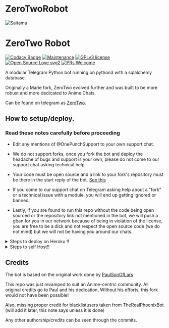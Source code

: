 # ZeroTwoRobot

![Saitama](https://wallpapercave.com/wp/wp7866567.jpg)

# ZeroTwo Robot 

[![Codacy Badge](https://api.codacy.com/project/badge/Grade/6141417ceaf84545bab6bd671503df51)](https://app.codacy.com/gh/AnimeKaizoku/SaitamaRobot?utm_source=github.com&utm_medium=referral&utm_content=AnimeKaizoku/SaitamaRobot&utm_campaign=Badge_Grade_Settings)  [![Maintenance](https://img.shields.io/badge/Maintained%3F-yes-green.svg)](https://GitHub.com/Naereen/StrapDown.js/graphs/commit-activity) [![GPLv3 license](https://img.shields.io/badge/License-GPLv3-blue.svg)](https://perso.crans.org/besson/LICENSE.html) [![Open Source Love svg2](https://badges.frapsoft.com/os/v2/open-source.svg?v=103)](https://github.com/ellerbrock/open-source-badges/) [![PRs Welcome](https://img.shields.io/badge/PRs-welcome-brightgreen.svg?style=flat-square)](https://makeapullrequest.com)

A modular Telegram Python bot running on python3 with a sqlalchemy database.

Originally a Marie fork, ZeroTwo evolved further and was built to be more robust and more dedicated to Anime Chats. 

Can be found on telegram as [ZeroTwo](https://t.me/ZeroTwo_Kawaii_Bot).

## How to setup/deploy.

### Read these notes carefully before proceeding 

 - Edit any mentions of @OnePunchSupport to your own support chat. 

 - We do not support forks, once you fork the bot and deploy the headache of bugs and support is your own, please do not come to our support chat asking technical help.

 - Your code must be open source and a link to your fork's repository must be there in the start reply of the bot. [See this](https://github.com/AnimeKaizoku/SaitamaRobot/blob/shiken/SaitamaRobot/__main__.py#L25)

 - If you come to our support chat on Telegram asking help about a "fork" or a technical issue with a module, you will end up getting ignored or banned. 

 - Lastly, if you are found to run this repo without the code being open sourced or the repository link not mentioned in the bot, we will push a gban for you in our network because of being in violation of the license, you are free to be a dick and not respect the open source code (we do not mind) but we will not be having you around our chats.

<details>

  <summary>Steps to deploy on Heroku !! </summary>

```

Fill in all the details, Deploy!

Now go to https://dashboard.heroku.com/apps/(app-name)/resources ( Replace (app-name) with your app name )

Turn on worker dyno (Don't worry It's free :D) & Webhook

Now send the bot /start, If it doesn't respond go to https://dashboard.heroku.com/apps/(app-name)/settings and remove webhook and port.

```

  [![Deploy](https://www.herokucdn.com/deploy/button.svg)](https://heroku.com/deploy?template=https://github.com/AnimeKaizoku/SaitamaRobot.git)

</details>  

<details>

  <summary>Steps to self Host!! </summary>

Note: This instruction set is just a copy-paste from Marie, note that [One Punch Support](https://t.me/OnePunchSupport) aims to handle support for @SaitamaRobot and not how to set up your own fork. If you find this bit confusing/tough to understand then we recommend you ask a dev, kindly avoid asking how to set up the bot instance in the support chat, it aims to help our own instance of the bot and not the forks.

  ## Setting up the bot (Read this before trying to use!):

Please make sure to use python3.6, as I cannot guarantee everything will work as expected on older Python versions!

This is because markdown parsing is done by iterating through a dict, which is ordered by default in 3.6.

  ### Configuration

There are two possible ways of configuring your bot: a config.py file, or ENV variables.

The preferred version is to use a `config.py` file, as it makes it easier to see all your settings grouped together.

This file should be placed in your `SaitamaRobot` folder, alongside the `__main__.py` file. 

This is where your bot token will be loaded from, as well as your database URI (if you're using a database), and most of 

your other settings.

It is recommended to import sample_config and extend the Config class, as this will ensure your config contains all 

defaults set in the sample_config, hence making it easier to upgrade.

An example `config.py` file could be:

```

from SaitamaRobot.sample_config import Config

class Development(Config):

    OWNER_ID = 254318997  # your telegram ID

    OWNER_USERNAME = "SonOfLars"  # your telegram username

    API_KEY = "your bot api key"  # your api key, as provided by the @botfather

    SQLALCHEMY_DATABASE_URI = 'postgresql://username:password@localhost:5432/database'  # sample db credentials

    MESSAGE_DUMP = '-1234567890' # some group chat that your bot is a member of

    USE_MESSAGE_DUMP = True

    SUDO_USERS = [18673980, 83489514]  # List of id's for users which have sudo access to the bot.

    LOAD = []

    NO_LOAD = ['translation']

```

If you can't have a config.py file (EG on Heroku), it is also possible to use environment variables.

The following env variables are supported:

 - `ENV`: Setting this to ANYTHING will enable env variables

 - `TOKEN`: Your bot token, as a string.

 - `OWNER_ID`: An integer of consisting of your owner ID

 - `OWNER_USERNAME`: Your username

 - `DATABASE_URL`: Your database URL

 - `MESSAGE_DUMP`: optional: a chat where your replied saved messages are stored, to stop people deleting their old 

 - `LOAD`: Space-separated list of modules you would like to load

 - `NO_LOAD`: Space-separated list of modules you would like NOT to load

 - `WEBHOOK`: Setting this to ANYTHING will enable webhooks when in env mode

 messages

 - `URL`: The URL your webhook should connect to (only needed for webhook mode)

 - `SUDO_USERS`: A space-separated list of user_ids which should be considered sudo users

 - `SUPPORT_USERS`: A space-separated list of user_ids which should be considered support users (can gban/ungban,

 nothing else)

 - `WHITELIST_USERS`: A space-separated list of user_ids which should be considered whitelisted - they can't be banned.

 - `DONATION_LINK`: Optional: link where you would like to receive donations.

 - `CERT_PATH`: Path to your webhook certificate

 - `PORT`: Port to use for your webhooks

 - `DEL_CMDS`: Whether to delete commands from users which don't have rights to use that command

 - `STRICT_GBAN`: Enforce gbans across new groups as well as old groups. When a gbanned user talks, he will be banned.

 - `WORKERS`: Number of threads to use. 8 is the recommended (and default) amount, but your experience may vary.

 __Note__ that going crazy with more threads wont necessarily speed up your bot, given the large amount of sql data 

 accesses, and the way python asynchronous calls work.

 - `BAN_STICKER`: Which sticker to use when banning people.

 - `ALLOW_EXCL`: Whether to allow using exclamation marks ! for commands as well as /.

  ### Python dependencies

Install the necessary Python dependencies by moving to the project directory and running:

`pip3 install -r requirements.txt`.

This will install all the necessary python packages.

  ### Database

If you wish to use a database-dependent module (eg: locks, notes, userinfo, users, filters, welcomes),

you'll need to have a database installed on your system. I use Postgres, so I recommend using it for optimal compatibility.

In the case of Postgres, this is how you would set up a database on a Debian/ubuntu system. Other distributions may vary.

- install postgresql:

`sudo apt-get update && sudo apt-get install postgresql`

- change to the Postgres user:

`sudo su - postgres`

- create a new database user (change YOUR_USER appropriately):

`createuser -P -s -e YOUR_USER`

This will be followed by you need to input your password.

- create a new database table:

`createdb -O YOUR_USER YOUR_DB_NAME`

Change YOUR_USER and YOUR_DB_NAME appropriately.

- finally:

`psql YOUR_DB_NAME -h YOUR_HOST YOUR_USER`

This will allow you to connect to your database via your terminal.

By default, YOUR_HOST should be 0.0.0.0:5432.

You should now be able to build your database URI. This will be:

`sqldbtype://username:pw@hostname:port/db_name`

Replace sqldbtype with whichever DB you're using (eg Postgres, MySQL, SQLite, etc)

repeat for your username, password, hostname (localhost?), port (5432?), and DB name.

  ## Modules

   ### Setting load order.

The module load order can be changed via the `LOAD` and `NO_LOAD` configuration settings.

These should both represent lists.

If `LOAD` is an empty list, all modules in `modules/` will be selected for loading by default.

If `NO_LOAD` is not present or is an empty list, all modules selected for loading will be loaded.

If a module is in both `LOAD` and `NO_LOAD`, the module will not be loaded - `NO_LOAD` takes priority.

   ### Creating your own modules.

Creating a module has been simplified as much as possible - but do not hesitate to suggest further simplification.

All that is needed is that your .py file is in the modules folder.

To add commands, make sure to import the dispatcher via

`from SaitamaRobot import dispatcher`.

You can then add commands using the usual

`dispatcher.add_handler()`.

Assigning the `__help__` variable to a string describing this modules' available

commands will allow the bot to load it and add the documentation for

your module to the `/help` command. Setting the `__mod_name__` variable will also allow you to use a nicer, user-friendly name for a module.

The `__migrate__()` function is used for migrating chats - when a chat is upgraded to a supergroup, the ID changes, so 

it is necessary to migrate it in the DB.

The `__stats__()` function is for retrieving module statistics, eg number of users, number of chats. This is accessed 

through the `/stats` command, which is only available to the bot owner.

## Starting the bot.

Once you've set up your database and your configuration is complete, simply run the bat file(if on windows) or run (Linux):

`python3 -m SaitamaRobot`

You can use [nssm](https://nssm.cc/usage) to install the bot as service on windows and set it to restart on /gitpull 

Make sure to edit the start and restart bats to your needs. 

Note: the restart bat requires that User account control be disabled.

For queries or any issues regarding the bot please open an issue ticket or visit us at [One Punch Support](https://t.me/OnePunchSupport)

## How to setup on Heroku 

For starters click on this button 

</details>  

## Credits

The bot is based on the original work done by [PaulSonOfLars](https://github.com/PaulSonOfLars)

This repo was just revamped to suit an Anime-centric community. All original credits go to Paul and his dedication, Without his efforts, this fork would not have been possible!

Also, missing proper credit for blacklistusers taken from TheRealPhoenixBot (will add it later, this note says unless it is done)

Any other authorship/credits can be seen through the commits.

